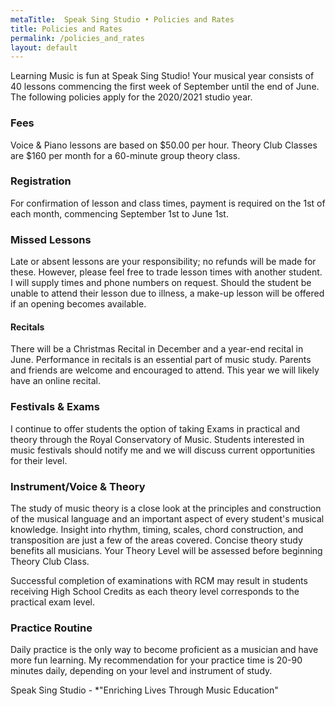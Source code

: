 ```yaml
---
metaTitle:  Speak Sing Studio • Policies and Rates
title: Policies and Rates
permalink: /policies_and_rates
layout: default
---
```



Learning Music is fun at Speak Sing Studio!  Your musical year consists of 40 lessons commencing the first week of September until the end of June.  The following policies apply for the 2020/2021 studio year.

### Fees

Voice & Piano lessons are based on $50.00 per hour.
Theory Club Classes are $160 per month for a 60-minute group theory class.

### Registration

For confirmation of lesson and class times, payment is required on the 1st of each month, commencing September 1st to June 1st.

### Missed Lessons

Late or absent lessons are your responsibility; no refunds will be made for these.  However, please feel free to trade lesson times with another student.  I will supply times and phone numbers on request.  Should the student be unable to attend their lesson due to illness, a make-up lesson will be offered if an opening becomes available.

#### Recitals
There will be a Christmas Recital in December and a year-end recital in June.  Performance in recitals is an essential part of music study.  Parents and friends are welcome and encouraged to attend.  This year we will likely have an online recital.

### Festivals & Exams

I continue to offer students the option of taking Exams in practical and theory through the Royal Conservatory of Music.  Students interested in music festivals should notify me and we will discuss current opportunities for their level.

### Instrument/Voice & Theory

The study of music theory is a close look at the principles and construction of the musical language and an important aspect of every student's musical knowledge. Insight into rhythm, timing, scales, chord construction, and transposition are just a few of the areas covered. Concise theory study benefits all musicians. Your Theory Level will be assessed before beginning Theory Club Class.

Successful completion of examinations with RCM may result in students receiving High School Credits as each theory level corresponds to the practical exam level.

### Practice Routine

Daily practice is the only way to become proficient as a musician and have more fun learning.  My recommendation for your practice time is 20-90 minutes daily, depending on your level and instrument of study.

Speak Sing Studio - *"Enriching Lives Through Music Education"
